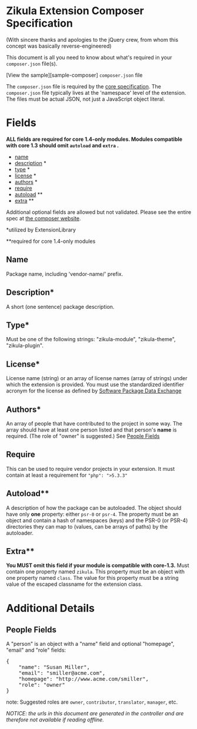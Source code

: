 Zikula Extension Composer Specification
=======================================
(With sincere thanks and apologies to the jQuery crew, from whom this concept was basically reverse-engineered)

This document is all you need to know about what's required in your `composer.json` file(s).

[View the sample][sample-composer] `composer.json` file

The `composer.json` file is required by the [core specification](https://github.com/zikula/core/blob/1.3/UPGRADE-1.3.7.md#module-composerjson).
The `composer.json` file typically lives at the 'namespace' level of the extension. The files must be actual JSON, not
just a JavaScript object literal.


Fields
======

**ALL fields are required for core 1.4-only modules. Modules compatible with core 1.3 should omit `autoload` and `extra` .**

 - [name](#name)
 - [description](#description) *
 - [type](#type) *
 - [license](#license) *
 - [authors](#authors) *
 - [require](#require)
 - [autoload](#autoload) **
 - [extra](#extra) **

Additional optional fields are allowed but not validated. Please see the entire spec at [the composer website](https://getcomposer.org/doc/04-schema.md#properties).

*utilized by ExtensionLibrary

**required for core 1.4-only modules

<a name="name"></a>Name
------

Package name, including 'vendor-name/' prefix.

<a name="description"></a>Description*
------

A short (one sentence) package description.

<a name="type"></a>Type*
------

Must be one of the following strings: "zikula-module", "zikula-theme", "zikula-plugin".

<a name="license"></a>License*
------

License name (string) or an array of license names (array of strings) under which the extension is provided. You must
use the standardized identifier acronym for the license as defined by [Software Package Data Exchange](http://spdx.org/licenses/)

<a name="authors"></a>Authors*
------

An array of people that have contributed to the project in some way. The array should have at least one person listed
and that person's **name** is required. (The role of "owner" is suggested.) See [People Fields](#people-fields)

<a name="require"></a>Require
------

This can be used to require vendor projects in your extension. It must contain at least a requirement for `"php": ">5.3.3"`

<a name="autoload"></a>Autoload**
------

A description of how the package can be autoloaded. The object should have only **one** property: either `psr-0` or `psr-4`.
The property must be an object and contain a hash of namespaces (keys) and the PSR-0 (or PSR-4) directories they can map
to (values, can be arrays of paths) by the autoloader.

<a name="extra"></a>Extra**
------

**You MUST omit this field if your module is compatible with core-1.3.** Must contain one property named `zikula`. This property must be an object with one property named `class`. The value for
this property must be a string value of the escaped classname for the extension class.


Additional Details
==================

<a name="people-fields"></a>People Fields
-------------
A "person" is an object with a "name" field and optional "homepage", "email" and "role" fields:

<pre>
{
    "name": "Susan Miller",
    "email": "smiller@acme.com",
    "homepage": "http://www.acme.com/smiller",
    "role": "owner"
}
</pre>

note: Suggested roles are `owner`, `contributor`, `translator`, `manager`, etc.


*NOTICE: the urls in this document are generated in the controller and are therefore not available if reading offline.*
